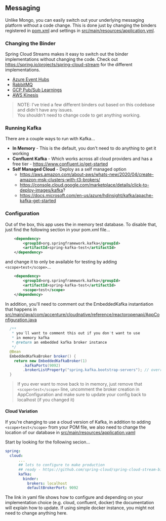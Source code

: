 ## Messaging

Unlike Mongo, you can easily switch out your underlying messaging platform without a code change.  This is done 
just by changing the binders registered in [pom.xml](pom.xml) and settings in 
[src/main/resources/application.yml](src/main/resources/application.yml).

### Changing the Binder

Spring Cloud Streams makes it easy to switch out the binder implementations without changing the code.  Check out
https://spring.io/projects/spring-cloud-stream for the different implementations.

* [Azure Event Hubs](AZURE.md)
* [RabbitMQ](RABBITMQ.md)
* [GCP Pub/Sub Learnings](GCP.md)
* [AWS Kinesis](AWS.md)

> NOTE: I've tried a few different binders out based on this codebase and didn't have any issues.  
> You shouldn't need to change code to get anything working.

### Running Kafka

There are a couple ways to run with Kafka...

* **In Memory** - This is the default, you don't need to do anything to get it working
* **Confluent Kafka** - Which works across all cloud providers and has a free tier - https://www.confluent.io/get-started
* **Self Managed Cloud** - Deploy as a self managed option
    * https://aws.amazon.com/about-aws/whats-new/2020/04/create-amazon-msk-clusters-with-t3-brokers/
    * https://console.cloud.google.com/marketplace/details/click-to-deploy-images/kafka?
    * https://docs.microsoft.com/en-us/azure/hdinsight/kafka/apache-kafka-get-started

### Configuration
Out of the box, this app uses the in memory test database.  To disable that, just find the following section in your pom.xml file...

```xml
    <dependency>
        <groupId>org.springframework.kafka</groupId>
        <artifactId>spring-kafka-test</artifactId>
    </dependency>
```

and change it to only be available for testing by adding `<scope>test</scope>`...

```xml
    <dependency>
        <groupId>org.springframework.kafka</groupId>
        <artifactId>spring-kafka-test</artifactId>
        <scope>test</scope>
    </dependency>
```

In addition, you'll need to comment out the EmbeddedKafka instantiation that happens in
[src/main/java/com/accenture/cloudnative/reference/reactoropenapi/AppConfiguration.java](src/main/java/com/accenture/cloudnative/reference/reactoropenapi/AppConfiguration.java)

```java
  /**
   * you'll want to comment this out if you don't want to use
   * in memory kafka
   * @return an embedded kafka broker instance
   */
  @Bean
  EmbeddedKafkaBroker broker() {
    return new EmbeddedKafkaBroker(1)
        .kafkaPorts(9092)
        .brokerListProperty("spring.kafka.bootstrap-servers"); // override application property
  }
```

> If you ever want to move back to in memory, just remove that `<scope>test</scope>` line, uncomment the broker 
> creation in AppConfiguration and make sure to update your config back to localhost (if you changed it)

#### Cloud Variation
If you're changing to use a cloud version of Kafka, in addition to adding `<scope>test</scope>` from your POM file,
we also need to change the location of our database in [src/main/resources/application.yaml](src/main/resources/application.yaml)

Start by looking for the following secion...

```yaml
spring:
  cloud:
      ...
      ## lots to configure to make production
      ## ready - https://github.com/spring-cloud/spring-cloud-stream-binder-kafka
      kafka:
        binder:
          brokers: localhost
          defaultBrokerPort: 9092
```

The link in yaml file shows how to configure and depending on your implementation choice (e.g. cloud, confluent, docker) 
the documentation will explain how to update.  If using simple docker instance, you might not need to change 
anything here.